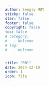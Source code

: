 ```yaml
---
author: Sengly MUY
sticky: false
star: false
footer: false
copyright: false
toc: false
# category:
#   - Welcome
# tag:
#   - Welcome


title: "001"
date: 2024-12-10
order: 1
icon: file
---
```



<!-- @include: ./001.html -->
